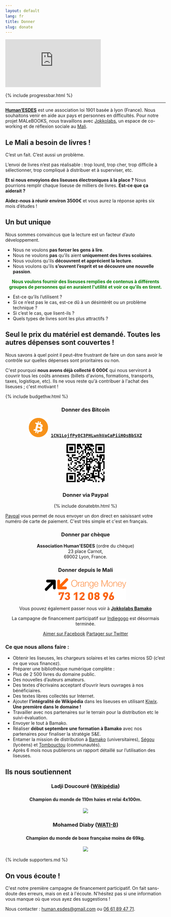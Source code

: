 ```yaml
---
layout: default
lang: fr
title: Donner
slug: donate
---
```

<div class='embed-container'><iframe src='http://player.vimeo.com/video/91094527?title=0&amp;byline=0&amp;portrait=0' frameborder='0' webkitAllowFullScreen mozallowfullscreen allowFullScreen></iframe></div>

{% include progressbar.html %}

<hr />

**[Human’ESDES](http://humanesdes.org)** est une association loi 1901 basée à lyon (France). Nous souhaitons venir en aide aux pays et personnes en difficultés. Pour notre projet MALeBOOKS, nous travaillons avec [Jokkolabs](http://jokkolabs.net), un espace de co-working et de réflexion sociale au [Mali](http://fr.wikipedia.org/wiki/Mali).

## Le Mali a besoin de livres !

C’est un fait. C’est aussi un problème.

L’envoi de livres n’est pas réalisable : trop lourd, trop cher, trop difficile à sélectionner, trop compliqué à distribuer et à superviser, etc.

**Et si nous envoyions des liseuses électroniques à la place ?** Nous pourrions remplir chaque liseuse de milliers de livres. **Est-ce que ça aiderait ?**

**Aidez-nous à réunir environ 3500€** et vous aurez la réponse après six mois d’études !

## Un but unique ##

Nous sommes convaincus que la lecture est un facteur d’auto développement.

* Nous ne voulons **pas forcer les gens à lire**.
* Nous ne voulons **pas** qu’ils aient **uniquement des livres scolaires**.
* Nous voulons qu’ils **découvrent et apprécient la lecture**.
* Nous voulons qu’ils **s’ouvrent l’esprit et se découvre une nouvelle passion**.


<p style="text-align:center; color:green; font-weight:bold;">Nous voulons fournir des liseuses remplies de contenus à différents groupes de personnes qui en auraient l'utilité et voir ce qu'ils en tirent.</p>

* Est-ce qu’ils l’utilisent ?
* Si ce n’est pas le cas, est-ce dû à un désintérêt ou un problème technique ?
* Si c’est le cas, que lisent-ils ?
* Quels types de livres sont les plus attractifs ?

## Seul le prix du matériel est demandé. Toutes les autres dépenses sont couvertes !

Nous savons à quel point il peut-être frustrant de faire un don sans avoir le contrôle sur quelles dépenses sont prioritaires ou non.

C'est pourquoi **nous avons déjà collecté 6 000€** qui nous serviront à couvrir tous les coûts annexes (billets d'avions, formations, transports, taxes, logistique, etc).  Ils ne vous reste qu'à contribuer à l'achat des liseuses ; c'est motivant !

{% include budgethw.html %}

<div class="row">
<div class="col-md-4" style="text-align:center;">
    <!-- <h3>Donner sur Indiegogo</h3>
    <p><a href="http://igg.me/at/malebooks"><img src="/medias/donate-fr.png" /></a></p>
    <p style="text-align:left;"><a href="http://igg.me/at/malebooks">Indiegogo</a> est une plateforme de financement participatif. En cliquant sur le lien ci-dessous, vous serez redirigé vers Indigogo où vous pourrez <strong>faire votre don en ligne</strong>.</p>
    <p style="text-align:left;">En fonction du montant que vous donnez, vous aurez droit à une contre-partie.</p>
    <p style="text-align:left;"><strong>Attention</strong>, Indiegogo est en anglais. Bien que l'interface soit très claire, si l'anglais vous effraie, choisissez l'option chèque ou Paypal.</p> -->
    <h3>Donner des Ƀitcoin</h3>
    <p style="font-family: monospace; font-weight: bold;"><img src="/medias/bitcoin.png" /> <a href="bitcoin:1CN1LojfPy8C3PHLwnhVaCaPiiHQsBbSXZ">1CN1LojfPy8C3PHLwnhVaCaPiiHQsBbSXZ</a></p>
    <p><img src="/medias/1CN1LojfPy8C3PHLwnhVaCaPiiHQsBbSXZ.png" /></p>
</div>

<div class="col-md-4" style="text-align:center;">
    <h3>Donner via Paypal</h3>
    <p>{% include donatebtn.html %}</p>
    <p style="text-align:left;"><a href="https://paypal.com">Paypal</a> vous permet de nous envoyer un don direct en saisissant votre numéro de carte de paiement. C'est très simple et c'est en français.</p>
</div>

<div class="col-md-4" style="text-align:center;">
    <h3>Donner par chèque</h3>
    <p><strong>Association Human'ESDES</strong> (ordre du chèque)<br />23 place Carnot,<br />69002 Lyon, France.</p>
    <h3>Donner depuis le Mali</h3>
    <p><img src="/medias/orange-money.png" /></p>
    <p>Vous pouvez également passer nous voir à <strong><a href="http://www.openstreetmap.org/?mlat=12.66537&mlon=-7.96932#map=17/12.66537/-7.96932">Jokkolabs Bamako</a></strong></p>
</div>
</div>
<div class="row"><p style="text-align:center;">La campagne de financement participatif sur <a href="http://igg.me/at/malebooks">Indiegogo</a> est désormais terminée.</p></div>

<p style="text-align:center;"><a class="btn btn-lg btn-primary" href="https://facebook.com/Malebooks" role="button"><i class="glyphicon glyphicon-thumbs-up"></i> Aimer sur Facebook</a> <a class="btn btn-lg btn-primary" href="https://twitter.com/intent/tweet?hashtags=eBooks%20mali&original_referer=&related=eBooksML&text=Aidez+%40eBooksML+et+%40JokkoML+%c3%a0+distribuer+des+liseuses+pleines+de+contenus+(libres)+au+%23Mali+!&tw_p=tweetbutton&url=http%3a%2f%2fmalebooks.ml%2fdonner" role="button"><i class="glyphicon glyphicon-retweet"></i> Partager sur Twitter</a></p>

### Ce que nous allons faire :
* Obtenir les liseuses, les chargeurs solaires et les cartes micros SD (c’est ce que vous financez).
* Préparer une bibliothèque numérique complète :
 * Plus de 2 500 livres du domaine public.
 * Des nouvelles d’auteurs amateurs.
 * Des textes d’écrivains acceptant d’ouvrir leurs ouvrages à nos bénéficiaires.
 * Des textes libres collectés sur Internet.
* Ajouter **l’intégralité de Wikipédia** dans les liseuses en utilisant [Kiwix](http://kiwix.org). **Une première dans le domaine !**
* Travailler avec nos partenaires sur le terrain pour la distribution etc le suivi-évaluation.
* Envoyer le tout à Bamako.
* Réaliser **début septembre une formation à Bamako** avec nos partenaires pour finaliser la stratégie S&E.
* Entamer la mission de distribution à [Bamako](http://fr.wikipedia.org/wiki/Bamako) (universitaires), [Ségou](http://fr.wikipedia.org/wiki/Ségou) (lycéens)  et [Tombouctou](http://fr.wikipedia.org/wiki/Tombouctou) (communautés).
* Après 6 mois nous publierons un rapport détaillé sur l’utilisation des liseuses.

## Ils nous soutiennent

<div class="row" style="text-align:center;">
<div class="col-md-6">
    <h3>Ladji Doucouré (<a href="http://fr.wikipedia.org/wiki/Ladji_Doucouré">Wikipédia</a>)<h3>
    <h4>Champion du monde de 110m haies et relai 4x100m.</h4>
    <img src="https://images.indiegogo.com/file_attachments/478568/files/20140402083121-ladji.jpg?1396452681" />
</div>
<div class="col-md-6">
    <h3>Mohamed Diaby (<a href="http://www.wati-b-corporate.com/activites/sport">WATI-B</a>)<h3>
    <h4>Champion du monde de boxe française moins de 69kg.</h4>
    <img src="https://images.indiegogo.com/file_attachments/478587/files/20140402083658-mohamed-diaby.jpg?1396453018" />
</div>
</div>

{% include supporters.md %}

## On vous écoute !

C'est notre première campagne de financement participatif. On fait sans-doute des erreurs, mais on est à l'écoute. N'hésitez pas si une information vous manque où que vous ayez des suggestions !

Nous contacter : [human.esdes@gmail.com](mailto:human.esdes@gmail.com) ou <a href="tel:33661894771">06 61 89 47 71</a>.

